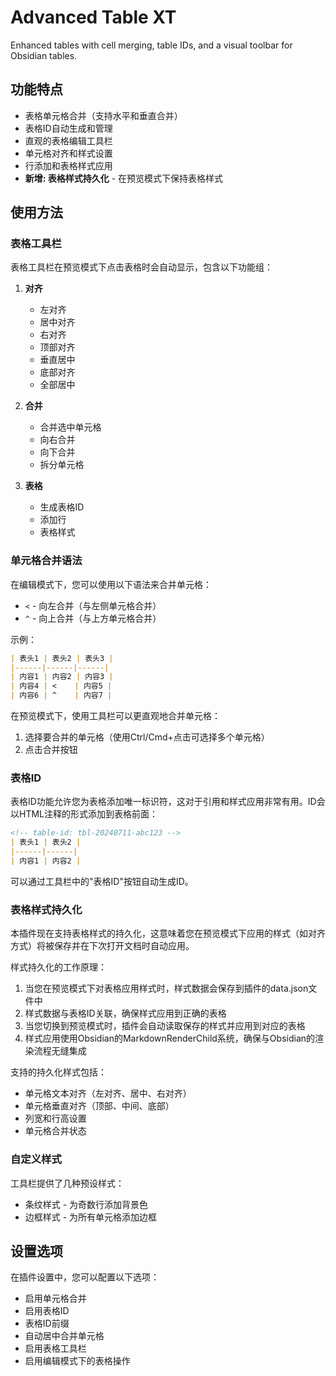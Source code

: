 # Advanced Table XT

Enhanced tables with cell merging, table IDs, and a visual toolbar for Obsidian tables.

## 功能特点

- 表格单元格合并（支持水平和垂直合并）
- 表格ID自动生成和管理
- 直观的表格编辑工具栏
- 单元格对齐和样式设置
- 行添加和表格样式应用
- **新增: 表格样式持久化** - 在预览模式下保持表格样式

## 使用方法

### 表格工具栏

表格工具栏在预览模式下点击表格时会自动显示，包含以下功能组：

1. **对齐**
   - 左对齐
   - 居中对齐
   - 右对齐
   - 顶部对齐
   - 垂直居中
   - 底部对齐
   - 全部居中

2. **合并**
   - 合并选中单元格
   - 向右合并
   - 向下合并
   - 拆分单元格

3. **表格**
   - 生成表格ID
   - 添加行
   - 表格样式

### 单元格合并语法

在编辑模式下，您可以使用以下语法来合并单元格：

- `<` - 向左合并（与左侧单元格合并）
- `^` - 向上合并（与上方单元格合并）

示例：

```markdown
| 表头1 | 表头2 | 表头3 |
|------|------|------|
| 内容1 | 内容2 | 内容3 |
| 内容4 | <    | 内容5 |
| 内容6 | ^    | 内容7 |
```

在预览模式下，使用工具栏可以更直观地合并单元格：
1. 选择要合并的单元格（使用Ctrl/Cmd+点击可选择多个单元格）
2. 点击合并按钮

### 表格ID

表格ID功能允许您为表格添加唯一标识符，这对于引用和样式应用非常有用。ID会以HTML注释的形式添加到表格前面：

```markdown
<!-- table-id: tbl-20240711-abc123 -->
| 表头1 | 表头2 |
|------|------|
| 内容1 | 内容2 |
```

可以通过工具栏中的"表格ID"按钮自动生成ID。

### 表格样式持久化

本插件现在支持表格样式的持久化，这意味着您在预览模式下应用的样式（如对齐方式）将被保存并在下次打开文档时自动应用。

样式持久化的工作原理：

1. 当您在预览模式下对表格应用样式时，样式数据会保存到插件的data.json文件中
2. 样式数据与表格ID关联，确保样式应用到正确的表格
3. 当您切换到预览模式时，插件会自动读取保存的样式并应用到对应的表格
4. 样式应用使用Obsidian的MarkdownRenderChild系统，确保与Obsidian的渲染流程无缝集成

支持的持久化样式包括：
- 单元格文本对齐（左对齐、居中、右对齐）
- 单元格垂直对齐（顶部、中间、底部）
- 列宽和行高设置
- 单元格合并状态

### 自定义样式

工具栏提供了几种预设样式：
- 条纹样式 - 为奇数行添加背景色
- 边框样式 - 为所有单元格添加边框

## 设置选项

在插件设置中，您可以配置以下选项：

- 启用单元格合并
- 启用表格ID
- 表格ID前缀
- 自动居中合并单元格
- 启用表格工具栏
- 启用编辑模式下的表格操作 